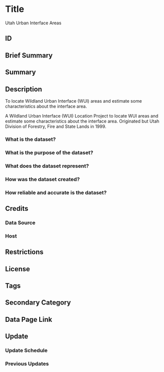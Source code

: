 # Title

Utah Urban Interface Areas

## ID

## Brief Summary

## Summary

## Description

To locate Wildland Urban Interface (WUI) areas and estimate some characteristics about the interface area.

A Wildland Urban Interface (WUI) Location Project to locate WUI areas and estimate some characteristics about the interface area. Originated but Utah Division of Forestry, Fire and State Lands in 1999.

### What is the dataset?

### What is the purpose of the dataset?

### What does the dataset represent?

### How was the dataset created?

### How reliable and accurate is the dataset?

## Credits

### Data Source

### Host

## Restrictions

## License

## Tags

## Secondary Category

## Data Page Link

## Update

### Update Schedule

### Previous Updates
